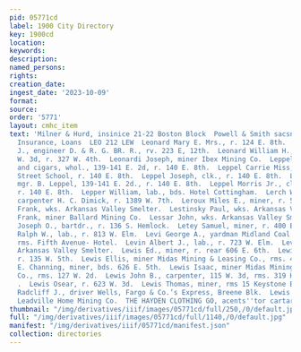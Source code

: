 ```yaml
---
pid: 05771cd
label: 1900 City Directory
key: 1900cd
location: 
keywords: 
description: 
named_persons: 
rights: 
creation_date: 
ingest_date: '2023-10-09'
format: 
source: 
order: '5771'
layout: cmhc_item
text: 'Milner & Hurd, insinice 21-22 Boston Block  Powell & Smith sacsns. Real Estate,
  Insurance, Loans  LEO 212 LEW  Leonard Mary E. Mrs., r. 124 E. 8th.  Leonard Michael
  J., engineer D. & R. G. BR. R., rv. 223 E, 12th.  Leonard William H., office 105
  W. 3d, r. 327 W. 4th.  Leonardi Joseph, miner Ibex Mining Co.  Leppel B., liquors
  and cigars, whol., 139-141 E. 2d, r. 140 E. 8th.  Leppel Carrie Miss, teacher Ninth
  Street School, r. 140 E. 8th.  Leppel Joseph, clk., r. 140 E. 8th.  Leppel Morris,
  mgr. B. Leppel, 139-141 E. 2d., r. 140 E. 8th.  Leppel Morris Jr., clk. B. Leppel,
  r. 140 E. 8th.  Lepper William, lab., bds. Hotel Cottingham.  Lerch William H.,
  carpenter H. C. Dimick, r. 1389 W. 7th.  Leroux Miles E., miner, r. 502 E. 10th.  Lesker
  Frank, wks. Arkansas Valley Smelter.  Lestinsky Paul, wks. Arkansas Valley Smelter.  Lesar
  Frank, miner Ballard Mining Co.  Lessar John, wks. Arkansas Valley Smelter.  Lessard
  Joseph O., bartdr., r. 136 S. Hemlock.  Letey Samuel, miner, r. 400 E. 5th.  Letson
  Ralph W., lab., r. 813 W. Elm.  Levi George A., yardman Midland Coal & Coke Co.,
  rms. Fifth Avenue- Hotel.  Levin Albert J., lab., r. 723 W. Elm.  Levin Ed., wks.
  Arkansas Valley Smelter.  Lewis Ed., miner, r. rear 606 E. 6th.  Lewis Ella N. Mrs.,
  r. 135 W. 5th.  Lewis Ellis, miner Midas Mining & Leasing Co., rms. 428 E. 6th.  Lewis
  E. Channing, miner, bds. 626 E. 5th.  Lewis Isaac, miner Midas Mining & Leasing
  Co., rms. 127 W. 2d.  Lewis John B., carpenter, 115 W. 3d, rms. 319 Harrison av.
  .  Lewis Osear, r. 623 W. 3d.  Lewis Thomas, miner, rms 15 Keystone Blk.  Lewis
  Radcliff J., driver Wells, Fargo & Co.’s Express, Breene Blk.  Lewis W.S8., miner
  Leadville Home Mining Co.  THE HAYDEN CLOTHING GO, acents''tor cartart’''s Overats '
thumbnail: "/img/derivatives/iiif/images/05771cd/full/250,/0/default.jpg"
full: "/img/derivatives/iiif/images/05771cd/full/1140,/0/default.jpg"
manifest: "/img/derivatives/iiif/05771cd/manifest.json"
collection: directories
---
```


